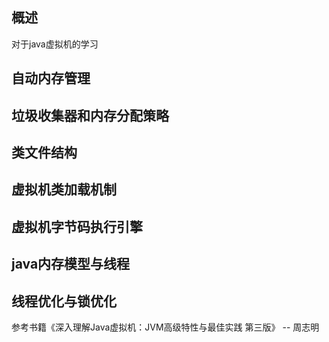 ## 概述
对于java虚拟机的学习

## 自动内存管理

## 垃圾收集器和内存分配策略

## 类文件结构

## 虚拟机类加载机制

## 虚拟机字节码执行引擎

## java内存模型与线程

## 线程优化与锁优化


参考书籍《深入理解Java虚拟机：JVM高级特性与最佳实践 第三版》 -- 周志明

